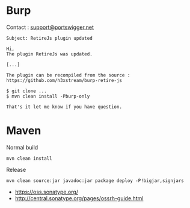 # Burp

Contact : [support@portswigger.net](mailto:support@portswigger.net)

```
Subject: RetireJs plugin updated

Hi,
The plugin RetireJs was updated.

[...] 

The plugin can be recompiled from the source :
https://github.com/h3xstream/burp-retire-js

$ git clone ...
$ mvn clean install -Pburp-only

That's it let me know if you have question.
```

# Maven

Normal build
```
mvn clean install
```

Release
```
mvn clean source:jar javadoc:jar package deploy -P!bigjar,signjars
```

 - https://oss.sonatype.org/
 - http://central.sonatype.org/pages/ossrh-guide.html